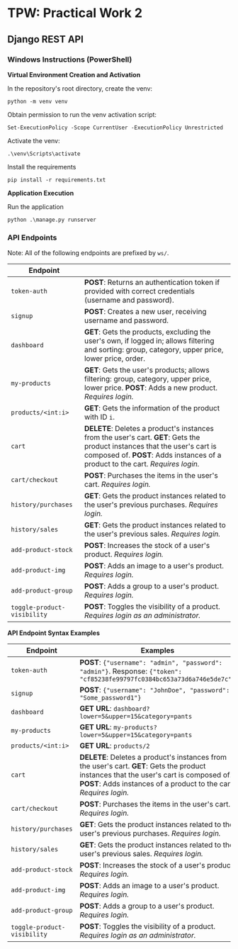 # **TPW: Practical Work 2**



## Django REST API



### Windows Instructions (PowerShell)

**Virtual Environment Creation and Activation**

In the repository's root directory, create the venv:

`python -m venv venv`

Obtain permission to run the venv activation script:

`Set-ExecutionPolicy -Scope CurrentUser -ExecutionPolicy Unrestricted`

Activate the venv:

`.\venv\Scripts\activate`

Install the requirements

`pip install -r requirements.txt`

**Application Execution**

Run the application

`python .\manage.py runserver`



### API Endpoints

Note: All of the following endpoints are prefixed by `ws/`.

| Endpoint                    |                                                              |
| --------------------------- | ------------------------------------------------------------ |
| `token-auth`                | **POST**: Returns an authentication token if provided with correct credentials (username and password). |
| `signup`                    | **POST**: Creates a new user, receiving username and password. |
| `dashboard`                 | **GET**: Gets the products, excluding the user's own, if logged in; allows filtering and sorting: group, category, upper price, lower price, order. |
| `my-products`               | **GET**: Gets the user's products; allows filtering: group, category, upper price, lower price. **POST**: Adds a new product. *Requires login.* |
| `products/<int:i>`          | **GET**: Gets the information of the product with ID `i`.    |
| `cart`                      | **DELETE**: Deletes a product's instances from the user's cart. **GET**: Gets the product instances that the user's cart is composed of. **POST**: Adds instances of a product to the cart. *Requires login.* |
| `cart/checkout`             | **POST**: Purchases the items in the user's cart. *Requires login.* |
| `history/purchases`         | **GET**: Gets the product instances related to the user's previous purchases. *Requires login.* |
| `history/sales`             | **GET**: Gets the product instances related to the user's previous sales. *Requires login.* |
| `add-product-stock`         | **POST**: Increases the stock of a user's product. *Requires login.* |
| `add-product-img`           | **POST**: Adds an image to a user's product. *Requires login.* |
| `add-product-group`         | **POST**: Adds a group to a user's product. *Requires login.* |
| `toggle-product-visibility` | **POST**: Toggles the visibility of a product. *Requires login as an administrator.* |

**API Endpoint Syntax Examples**

| Endpoint                    | Examples                                                     |
| --------------------------- | ------------------------------------------------------------ |
| `token-auth`                | **POST**: `{"username": "admin", "password": "admin"}`. Response: `{"token": "cf85238fe99797fc0384bc653a73d6a746e5de7c"}` |
| `signup`                    | **POST**: `{"username": "JohnDoe", "password": "Some_password1"}` |
| `dashboard`                 | **GET** **URL**: `dashboard?lower=5&upper=15&category=pants` |
| `my-products`               | **GET URL**: `my-products?lower=5&upper=15&category=pants`   |
| `products/<int:i>`          | **GET URL**: `products/2`                                    |
| `cart`                      | **DELETE**: Deletes a product's instances from the user's cart. **GET**: Gets the product instances that the user's cart is composed of. **POST**: Adds instances of a product to the cart. *Requires login.* |
| `cart/checkout`             | **POST**: Purchases the items in the user's cart. *Requires login.* |
| `history/purchases`         | **GET**: Gets the product instances related to the user's previous purchases. *Requires login.* |
| `history/sales`             | **GET**: Gets the product instances related to the user's previous sales. *Requires login.* |
| `add-product-stock`         | **POST**: Increases the stock of a user's product. *Requires login.* |
| `add-product-img`           | **POST**: Adds an image to a user's product. *Requires login.* |
| `add-product-group`         | **POST**: Adds a group to a user's product. *Requires login.* |
| `toggle-product-visibility` | **POST**: Toggles the visibility of a product. *Requires login as an administrator.* |
